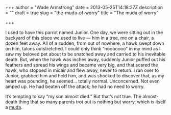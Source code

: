+++
author = "Wade Armstrong"
date = 2013-05-25T14:18:27Z
description = ""
draft = true
slug = "the-muda-of-worry"
title = "The muda of worry"

+++


I used to have this parrot named Junior. One day, we were sitting out in the backyard of this place we used to live — him in a tree, me on a chair, a dozen feet away. All of a sudden, from out of nowhere, a hawk swept down on him, talons outstretched. I could only think “nooooooo” in my mind as I saw my beloved pet about to be snatched away and carried to his inevitable death. But, when the hawk was inches away, suddenly Junior puffed out his feathers and spread his wings and became very big, and that scared the hawk, who stopped in midair and flew away, never to return. I ran over to Junior, grabbed him and held him, and was shocked to discover that, as my heart was pounding, he seemed… totally normal. Unconcerned. Not even amped up. He had beaten off the attack; he had no need to worry.

It’s tempting to say “my son almost died.” But that’s not true. The almost-death thing that so many parents trot out is nothing but worry, which is itself a [muda](/glossary#muda).

